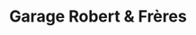 ---
title: "Garage Robert & Frères"
url: /ligne/garage-robert-et-freres/
shop: réparation de voitures
---